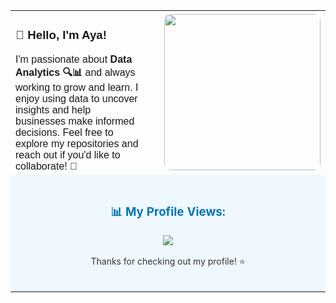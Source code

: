 <table>
  <tr>
    <td style="text-align: left; padding-right: 20px; font-family: 'Arial', sans-serif;">
      <h3>👋 Hello, I'm Aya! </h3>
      I'm passionate about <b>Data Analytics 🔍📊</b> and always working to grow and learn.  
      I enjoy using data to uncover insights and help businesses make informed decisions.  
      Feel free to explore my repositories and reach out if you'd like to collaborate! 🚀
    </td>
    <td style="text-align: right; padding-left: 20px;">
      <img src="https://github.com/user-attachments/assets/7eb5880b-8059-43a7-a06b-2505211f7c2f" width="250" style="border-radius: 10px;" />
    </td>
  </tr>
  <tr>
    <td colspan="2" style="text-align: center; background-color: #f0f8ff; padding: 20px; border-radius: 10px;">
      <h3 style="color: #0077b6;">📊 My Profile Views:</h3>
      <p align="center">
        <img src="https://komarev.com/ghpvc/?username=yourusername&color=blue" />
      </p>
      <p style="font-size: 14px; color: #333;">Thanks for checking out my profile! ⭐</p>
    </td>
  </tr>
</table>
